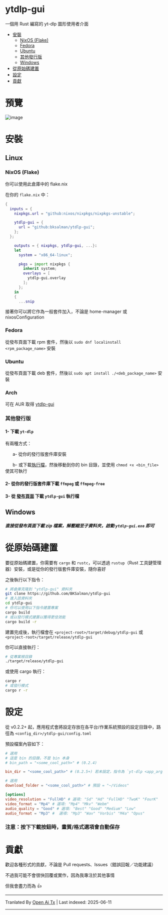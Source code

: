 # ytdlp-gui
一個用 Rust 編寫的 yt-dlp 圖形使用者介面

- [安裝](https://github.com/BKSalman/ytdlp-gui#installation)
  - [NixOS (Flake)](https://github.com/BKSalman/ytdlp-gui#nixos-flake)
  - [Fedora](https://github.com/BKSalman/ytdlp-gui#fedora)
  - [Ubuntu](https://github.com/BKSalman/ytdlp-gui#ubuntu)
  - [其他發行版](https://github.com/BKSalman/ytdlp-gui#other-distributions)
  - [Windows](https://github.com/BKSalman/ytdlp-gui#windows)
- [從原始碼建置](https://github.com/BKSalman/ytdlp-gui#build-from-source)
- [設定](https://github.com/BKSalman/ytdlp-gui#configuration)
- [貢獻](https://github.com/BKSalman/ytdlp-gui#contribution)

# 預覽
![image](https://raw.githubusercontent.com/BKSalman/ytdlp-gui/main/assets/edeecfe8-4d5b-4f10-b5e3-35188d9a23a5)


# 安裝
## Linux

### NixOS (Flake)
你可以使用此倉庫中的 flake.nix

在你的 `flake.nix` 中：
```nix
{
  inputs = {
    nixpkgs.url = "github:nixos/nixpkgs/nixpkgs-unstable";

    ytdlp-gui = {
      url = "github:bksalman/ytdlp-gui";
    };
  };

    outputs = { nixpkgs, ytdlp-gui, ...}:
    let
      system = "x86_64-linux";

      pkgs = import nixpkgs {
        inherit system;
        overlays = [
          ytdlp-gui.overlay
        ];
      };
    in
    {
      ...snip
```

接著你可以將它作為一般套件加入，不論是 home-manager 或 nixosConfiguration

### Fedora
從發布頁面下載 rpm 套件，然後以 ``sudo dnf localinstall <rpm_package_name>`` 安裝

### Ubuntu
從發布頁面下載 deb 套件，然後以 ``sudo apt install ./<deb_package_name>`` 安裝

### Arch

可在 AUR 取得 [ytdlp-gui](https://aur.archlinux.org/packages/ytdlp-gui)

### 其他發行版

#### 1- 下載 ``yt-dlp``
有兩種方式：

&nbsp; &nbsp; &nbsp; a- 從你的發行版套件庫安裝

&nbsp; &nbsp; &nbsp; b- 或下載[執行檔](https://raw.githubusercontent.com/yt-dlp/yt-dlp/main/releases/latest/download/yt-dlp)，然後移動到你的 bin 目錄，並使用 `chmod +x <bin_file>` 使其可執行

#### 2- 從你的發行版套件庫下載 ``ffmpeg`` 或 ``ffmpeg-free``


#### 3- 從 [發布頁面](https://raw.githubusercontent.com/BKSalman/ytdlp-gui/main/releases) 下載 ``ytdlp-gui`` 執行檔

## Windows
##### 直接從發布頁面下載 zip 檔案，解壓縮至子資料夾，啟動 ``ytdlp-gui.exe`` 即可

# 從原始碼建置
要從原始碼建置，你需要有 `cargo` 和 `rustc`，可以透過 `rustup`（Rust 工具鏈管理器）安裝，或是從你的發行版套件庫安裝，隨你喜好

之後執行以下指令：
```bash
# 將倉庫克隆到 "ytdlp-gui" 資料夾
git clone https://github.com/BKSalman/ytdlp-gui
# 進入該資料夾
cd ytdlp-gui
# 你可以使用以下指令建置專案
cargo build
# 或以發行模式建置以獲得更佳效能
cargo build -r
```
建置完成後，執行檔會在 `<project-root>/target/debug/ytdlp-gui` 或 `<project-root>/target/release/ytdlp-gui`

你可以直接執行：
```bash
# 從專案根目錄
./target/release/ytdlp-gui
```

或使用 cargo 執行：
```bash
cargo r
# 或發行模式
cargo r -r
```

# 設定

從 v0.2.2+ 起，應用程式會將設定存放在各平台/作業系統預設的設定目錄中，路徑為 ``<config_dir>/ytdlp-gui/config.toml``

預設檔案內容如下：

```toml
# 選用
# 這是 bin 的目錄，不是 bin 本身
# bin_path = "<some_cool_path>" # (0.2.4)

bin_dir = "<some_cool_path>" # (0.2.5+) 若未設定，指令為 `yt-dlp <app_args>`

# 選用
download_folder = "<some_cool_path>" # 預設 = "~/Videos"

[options]
video_resolution = "FullHD" # 選項: "Sd" "Hd" "FullHD" "TwoK" "FourK"
video_format = "Mp4" # 選項: "Mp4" "Mkv" "Webm"
audio_quality = "Good" # 選項: "Best" "Good" "Medium" "Low"
audio_format = "Mp3" #  選項: "Mp3" "Wav" "Vorbis" "M4a" "Opus"
```

### 注意：按下下載按鈕時，畫質/格式選項會自動保存

# 貢獻
歡迎各種形式的貢獻，不論是 Pull requests、Issues（錯誤回報／功能建議）

不過我可能不會很快回覆或實作，因為我專注於其他事情

但我會盡力而為 👍

---

Tranlated By [Open Ai Tx](https://github.com/OpenAiTx/OpenAiTx) | Last indexed: 2025-06-11

---
